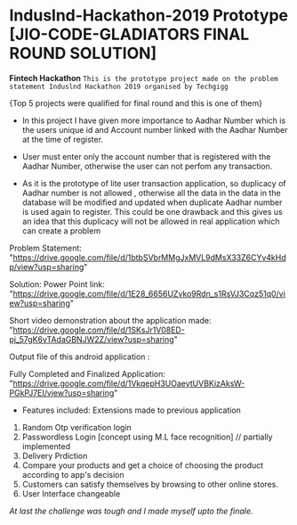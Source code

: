 # Induslnd-Hackathon-2019 Prototype [JIO-CODE-GLADIATORS FINAL ROUND SOLUTION]
<strong>Fintech Hackathon</strong> 
``This is the prototype project made on the problem statement Induslnd Hackathon 2019 organised by Techgigg``

{Top 5 projects were qualified for final round and this is one of them}
* In this project I have given more importance to Aadhar Number which is the users unique id and Account number linked with the Aadhar Number at the time of register.

* User must enter only the account number that is registered with the Aadhar Number, otherwise the user can not perfom any transaction.

* As it is the prototype of lite user transaction application, so duplicacy of Aadhar number is not allowed , otherwise all the data in the data in the database will be modified and updated when duplicate Aadhar number is used again to register. This could be one drawback and this gives us an idea that this duplicacy will not be allowed in real application which can create a problem
 
 Problem Statement: "https://drive.google.com/file/d/1btbSVbrMMgJxMVL9dMsX33Z6CYv4kHdp/view?usp=sharing"
 
 Solution: Power Point link: "https://drive.google.com/file/d/1E28_6656UZvko9Rdn_s1RsVJ3Cqz51q0/view?usp=sharing"

Short video demonstration about the application made: "https://drive.google.com/file/d/1SKsJr1V08ED-pj_57gK6vTAdaGBNJW2Z/view?usp=sharing"

Output file of this android application :

Fully Completed and Finalized Application:
"https://drive.google.com/file/d/1VkqepH3UOaeytUVBKizAksW-PGkPJ7EI/view?usp=sharing"

* Features included:
Extensions made to previous application 

1. Random Otp verification login
2. Passwordless Login [concept using M.L face recognition] // partially implemented
3. Delivery Prdiction
4. Compare your products and get a choice of choosing the product according to app's decision
5. Customers can satisfy themselves by browsing to other online stores.
6. User Interface changeable

<i> At last the challenge was tough and I made myself upto the finale. <i>
